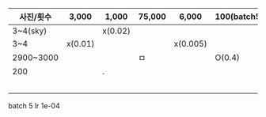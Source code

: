 | 사진/횟수 | 3,000   | 1,000   | 75,000 | 6,000    | 100(batch5) |      |      |      |      |
| --------- | ------- | ------- | ------ | -------- | ----------- | ---- | ---- | ---- | ---- |
| 3~4(sky)  |         | x(0.02) |        |          |             |      |      |      |      |
| 3~4       | x(0.01) |         |        | x(0.005) |             |      |      |      |      |
| 2900~3000 |         |         | ㅁ     |          | O(0.4)      |      |      |      |      |
| 200       |         | .       |        |          |             |      |      |      |      |
|           |         |         |        |          |             |      |      |      |      |
|           |         |         |        |          |             |      |      |      |      |
|           |         |         |        |          |             |      |      |      |      |
|           |         |         |        |          |             |      |      |      |      |
|           |         |         |        |          |             |      |      |      |      |

batch 5 lr 1e-04